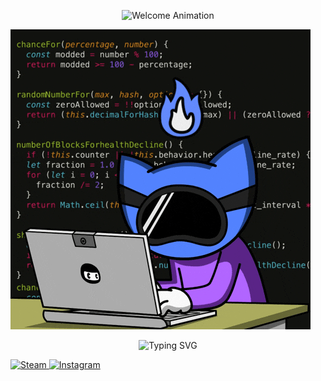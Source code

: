 <p align="center">
  <img src="https://readme-typing-svg.herokuapp.com?size=30&duration=2500&color=00e1ff&center=true&vCenter=true&width=500&lines=WELCOME!+👋;Enjoy+your+stay!+🚀;Explore+something+new!+💡" alt="Welcome Animation">
</p>




![Code Hacking GIF](assets/code-hacking.gif.gif)

<p align="center">
  <img src="https://readme-typing-svg.demolab.com?font=Fira+Code&size=24&duration=2500&pause=1000&color=fff000&center=true&vCenter=true&width=500&lines=🟡+MY+SOCIAL+LINKS+🟡" alt="Typing SVG" />
</p>





<a href="https://steamcommunity.com/id/StEfiX2617/" target="_blank">
  <img src="https://i.postimg.cc/6QLdf20F/2025-02-25-133727622.png" width="100px" alt="Steam">
</a>
<a href="https://www.instagram.com/stefix93?igsh=cTdsa2tlOXk1eWJq&utm_source=qr" target="_blank">
  <img src="https://i.postimg.cc/dtYZ4t7Y/2025-02-25-134017071.png" width="100px" alt="Instagram">
</a>

